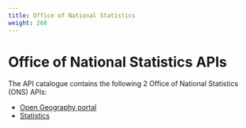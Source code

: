 ```yaml
---
title: Office of National Statistics
weight: 260
---
```


# Office of National Statistics APIs

The API catalogue contains the following 2 Office of National Statistics (ONS) APIs:

- [Open Geography portal](Open_Geography_portal/)
- [Statistics](Statistics/)
